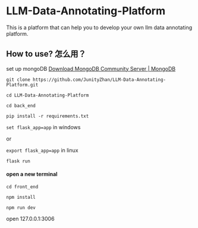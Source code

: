 # LLM-Data-Annotating-Platform
This is a platform that can help you to develop your own llm data annotating platform.

## How to use? 怎么用？

set up mongoDB [Download MongoDB Community Server | MongoDB](https://www.mongodb.com/try/download/community)

`git clone https://github.com/JunityZhan/LLM-Data-Annotating-Platform.git`

`cd LLM-Data-Annotating-Platform`

`cd back_end`

`pip install -r requirements.txt`

`set flask_app=app` in windows

or

`export flask_app=app` in linux

`flask run`

#### open a new terminal

`cd front_end`

`npm install`

`npm run dev`

open 127.0.0.1:3006

